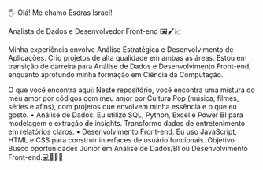 🖐️ Olá! Me chamo Esdras Israel!

Analista de Dados e Desenvolvedor Front-end 🖼️🖌️📈

Minha experiência envolve Análise Estratégica e Desenvolvimento de Aplicações. Crio projetos de alta qualidade em ambas as áreas.
Estou em transição de carreira para Análise de Dados e Desenvolvimento Front-end, enquanto aprofundo minha formação em Ciência da Computação.

O que você encontra aqui:
Neste repositório, você encontra uma mistura do meu amor por códigos com meu amor por Cultura Pop (música, filmes, séries e afins), com projetos que envolvem minha essência e o que eu gosto.
• Análise de Dados: Eu utilizo SQL, Python, Excel e Power BI para modelagem e extração de insights. Transformo dados de entretenimento em relatórios claros.
• Desenvolvimento Front-end: Eu uso JavaScript, HTML e CSS para construir interfaces de usuário funcionais.
Objetivo
Busco oportunidades Júnior em Análise de Dados/BI ou Desenvolvimento Front-end.💻👨🏻‍💻
